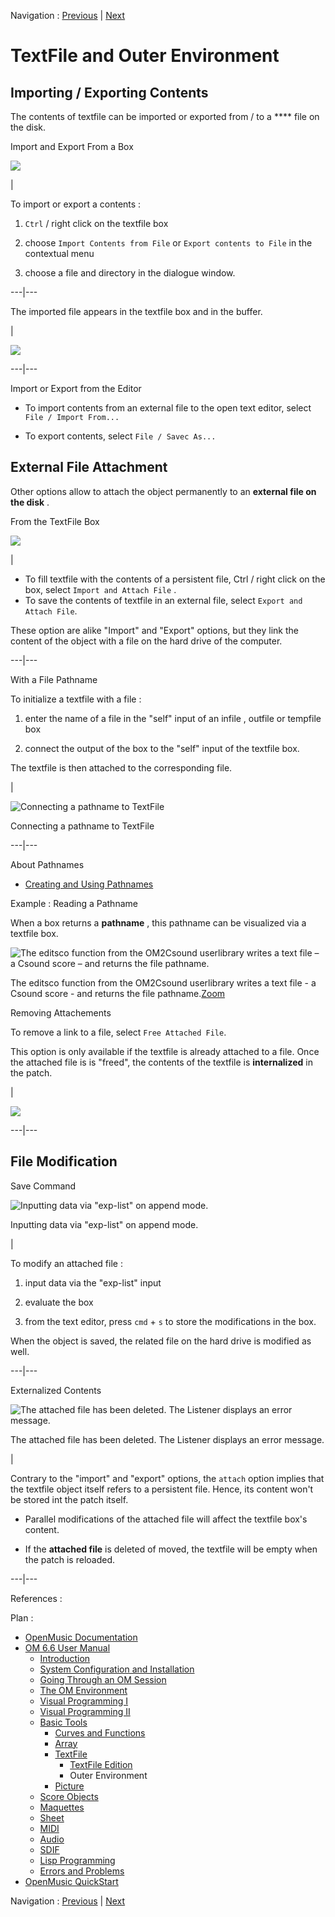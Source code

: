 
Navigation : [Previous](TextFileEdition "page précédente\(TextFile
Edition\)") | [Next](Picture "Next\(Picture\)")

# TextFile and Outer Environment

## Importing / Exporting Contents

The contents of  textfile can be imported or exported from / to a **** file on
the disk.

Import and Export From a Box

![](../res/import_1.png)

|

To import or export a contents :

  1. `Ctrl` / right click on the  textfile box

  2. choose `Import Contents from File` or `Export contents to File` in the contextual menu

  3. choose a file and directory in the dialogue window. 

  
  
---|---  
  
The imported file appears in the textfile box and in the buffer.

|

![](../res/filetoimport.png)  
  
---|---  
  
Import or Export from the Editor

  * To import contents from an external file to the open text editor, select `File / Import From...`

  * To export contents, select `File / Savec As...`

## External File Attachment

Other options allow to attach the object permanently to an **external file on
the disk** .

From the TextFile Box

![](../res/importattach.png)

|

  * To fill  textfile with the contents of a persistent file, Ctrl / right click on the box, select `Import and Attach File` . 
  * To save the contents of textfile in an external file, select `Export and Attach File`.

These option are alike "Import" and "Export" options, but they link the
content of the object with a file on the hard drive of the computer.  
  
---|---  
  
With a File Pathname

To initialize a  textfile with a file :

  1. enter the name of a file in the "self" input of an  infile , outfile or tempfile box

  2. connect the output of the box to the "self" input of the textfile box.

The  textfile is then  attached to the corresponding file.

|

![Connecting a pathname to TextFile](../res/connecttextfile.png)

Connecting a pathname to TextFile  
  
---|---  
  
About Pathnames

  * [Creating and Using Pathnames](Pathnames)

Example : Reading a Pathname

When a box returns a **pathname** , this pathname can be visualized via a
textfile box.

![The editsco function from the OM2Csound userlibrary writes a text file – a
Csound score – and returns the file pathname.](../res/csound2text_scr.png)

The editsco function from the OM2Csound userlibrary writes a text file - a
Csound score - and returns the file
pathname.[Zoom](../res/csound2text_scr_1.png "Zoom \(nouvelle fenêtre\)")

Removing Attachements

To remove a link to a file, select `Free Attached File`.

This option is only available if the textfile is already attached to a file.
Once the attached file is is "freed", the contents of the  textfile is
**internalized** in the patch.

|

![](../res/free.png)  
  
---|---  
  
## File Modification

Save Command

![Inputting data via "exp-list" on append mode.](../res/arose.png)

Inputting data via "exp-list" on append mode.

|

To modify an attached file :

  1. input data via the "exp-list" input

  2. evaluate the box

  3. from the text editor, press `cmd` \+ `s` to store the modifications in the box.

When the object is saved, the related file on the hard drive is modified as
well.  
  
---|---  
  
Externalized Contents

![The attached file has been deleted. The Listener displays an error
message.](../res/erroropening.png)

The attached file has been deleted. The Listener displays an error message.

|

Contrary to the "import" and "export" options, the `attach` option implies
that the textfile object itself refers to a persistent file. Hence, its
content won't be stored int the patch itself.

  * Parallel modifications of the attached file will affect the textfile box's content.

  * If the **attached file** is deleted of moved, the textfile will be empty when the patch is reloaded.

  
  
---|---  
  
References :

Plan :

  * [OpenMusic Documentation](OM-Documentation)
  * [OM 6.6 User Manual](OM-User-Manual)
    * [Introduction](00-Sommaire)
    * [System Configuration and Installation](Installation)
    * [Going Through an OM Session](Goingthrough)
    * [The OM Environment](Environment)
    * [Visual Programming I](BasicVisualProgramming)
    * [Visual Programming II](AdvancedVisualProgramming)
    * [Basic Tools](BasicObjects)
      * [Curves and Functions](CurvesAndFunctions)
      * [Array](ClassArray)
      * [TextFile](textfile)
        * [TextFile Edition](TextFileEdition)
        * Outer Environment
      * [Picture](Picture)
    * [Score Objects](ScoreObjects)
    * [Maquettes](Maquettes)
    * [Sheet](Sheet)
    * [MIDI](MIDI)
    * [Audio](Audio)
    * [SDIF](SDIF)
    * [Lisp Programming](Lisp)
    * [Errors and Problems](errors)
  * [OpenMusic QuickStart](QuickStart-Chapters)

Navigation : [Previous](TextFileEdition "page précédente\(TextFile
Edition\)") | [Next](Picture "Next\(Picture\)")

